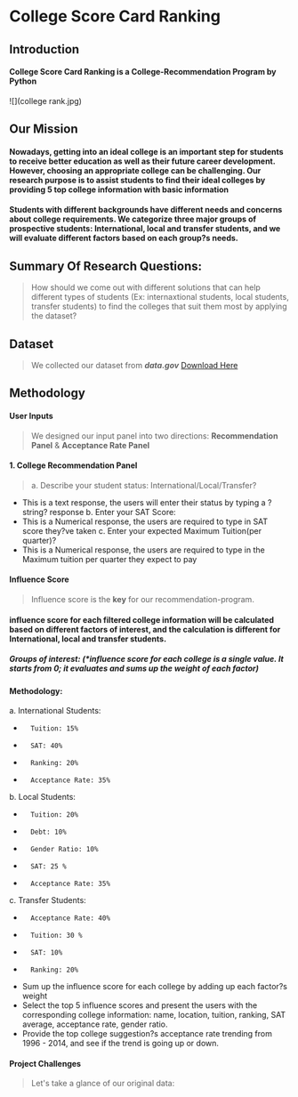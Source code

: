 # College Score Card Ranking 
## **Introduction**
#### College Score Card Ranking is a College-Recommendation Program by Python

![](college rank.jpg) 

## Our Mission

####    Nowadays, getting into an ideal college is an important step for students to receive better education as well as their future career development. However, choosing an appropriate college can be challenging. Our research purpose is to assist students to find their ideal colleges by providing 5 top college information with basic information
####    Students with different backgrounds have different needs and concerns about college requirements. We categorize three major groups of prospective students: International, local and transfer students, and we will evaluate different factors based on each group?s needs.

## Summary Of Research Questions:
> How should we come out with different solutions that can help different types of students (Ex: internaxtional students, local students, transfer students) to find the colleges that suit them most by applying the dataset?
>


## Dataset
> We collected our dataset from **_data.gov_**
[Download Here](https://catalog.data.gov/dataset/college-scorecard/resource/b8f3d10b-0974-40db-b5fa-3c87ecae516b)
 
## Methodology

#### **User Inputs**
> We designed our input panel into two directions: **Recommendation Panel** & **Acceptance Rate Panel** 


#### 1. College Recommendation Panel

> a. Describe your student status: International/Local/Transfer?
- This is a text response, the users will enter their status by
typing a ?string? response 
b. Enter your SAT Score:
- This is a Numerical response, the users are required to type in SAT score they?ve taken
c. Enter your expected Maximum Tuition(per quarter)?
- This is a Numerical response, the users are required to type in
the Maximum tuition per quarter they expect to pay

#### **Influence Score**
> Influence score is the **key** for our recommendation-program. 

#### influence score for each filtered college information will be calculated based on different factors of interest, and the calculation is different for International, local and transfer students.

##### Groups of interest: (*influence score for each college is a single value. It starts from 0; it evaluates and sums up the weight of each factor)


#### Methodology:

 a.	International Students:
-   	Tuition: 15% 
-   	SAT: 40%
-   	Ranking: 20%
-   	Acceptance Rate: 35%

 b.	Local Students:
-   	Tuition: 20%
-   	Debt: 10%
-   	Gender Ratio: 10%
-   	SAT: 25 %
-   	Acceptance Rate: 35%


 c.	Transfer Students:
-   	Acceptance Rate: 40%
-   	Tuition: 30 %
-   	SAT: 10%
-   	Ranking: 20%

- Sum up the influence score for each college by adding up each factor?s weight
- Select the top 5 influence scores and present the users with the corresponding college information: name, location, tuition, ranking, SAT average, acceptance rate, gender ratio.
- Provide the top college suggestion?s acceptance rate trending from 1996 - 2014, and see if the trend is going up or down.



#### Project Challenges
> Let's take a glance of our original data:


